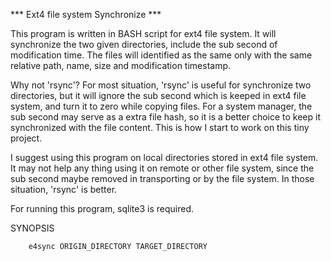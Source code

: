 *** Ext4 file system Synchronize ***

  This program is written in BASH script for ext4 file system.  It will synchronize the two given directories, include the sub second of modification time.  The files will identified as the same only with the same relative path, name, size and modification timestamp.

  Why not 'rsync'?  For most situation, 'rsync' is useful for synchronize two directories, but it will ignore the sub second which is keeped in ext4 file system, and turn it to zero while copying files.  For a system manager, the sub second may serve as a extra file hash, so it is a better choice to keep it synchronized with the file content.  This is how I start to work on this tiny project.

  I suggest using this program on local directories stored in ext4 file system.  It may not help any thing using it on remote or other file system,  since the sub second maybe removed in transporting or by the file system.  In those situation, 'rsync' is better.

  For running this program, sqlite3 is required.

SYNOPSIS

        e4sync ORIGIN_DIRECTORY TARGET_DIRECTORY
